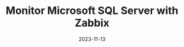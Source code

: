 ---
title: "Monitor Microsoft SQL Server with Zabbix"
date: 2023-11-13
tags: [""]
dbiblogtitle: monitor-microsoft-sql-server-with-zabbix
---